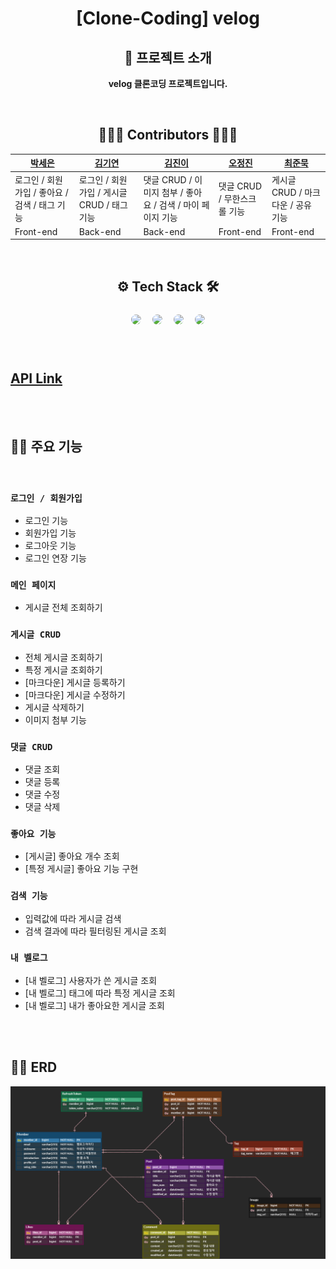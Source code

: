 <div align="center">

# [Clone-Coding] velog

## 👋 프로젝트 소개

<b> velog 클론코딩 프로젝트입니다. </b>

<br>

## 👩🏻‍💻 Contributors 🧑🏻‍💻

| [박세은](https://github.com/marksenee)        | [김기연](https://github.com/kky7)           | [김진이](https://github.com/kimjini97) | [오정진](https://github.com/OhJungJin) | [최준묵](https://github.com/dan-studio)  |
| --------------------------------------------- | ------------------------------------------- | -------------------------------------- | -------------------------------------- | ---------------------------------------- |
| 로그인 / 회원가입 / 좋아요 / 검색 / 태그 기능 | 로그인 / 회원가입 / 게시글 CRUD / 태그 기능 | 댓글 CRUD / 이미지 첨부 / 좋아요 / 검색 / 마이 페이지 기능   | 댓글 CRUD / 무한스크롤 기능            | 게시글 CRUD / 마크다운 / 공유 기능 <br/> |
| Front-end                                     | Back-end                                    | Back-end                               | Front-end                              | Front-end                                |

<br>

## ⚙️ Tech Stack 🛠

<img style="margin:5px; border: 2px solid white; border-radius: 20px" src="https://img.shields.io/badge/React-blue?style=flat-square&logo=react&logoColor=white"/>
<img style="margin:5px; border: 2px solid white; border-radius: 20px" src="https://img.shields.io/badge/SpringBoot-green?style=flat-square&logo=springboot&logoColor=white"/>
<img style="margin:5px; border: 2px solid white; border-radius: 20px" src="https://img.shields.io/badge/Axios-navy?style=flat-square&logo=axios&logoColor=white"/>
<img style="margin:5px; border: 2px solid white; border-radius: 20px" src="https://img.shields.io/badge/AWS-232f3e?style=flat-square&logo=amazon&logoColor=white"/>

</div>
<br><br>

## [API Link](https://screeching-crater-139.notion.site/Velog-Clone-Coding-API-1282207c279043eeb338100ae815bc64)

<br><br>

## 🤟🏻 주요 기능

<br>

### `로그인 / 회원가입`

- 로그인 기능
- 회원가입 기능
- 로그아웃 기능
- 로그인 연장 기능

### `메인 페이지`

- 게시글 전체 조회하기

### `게시글 CRUD`

- 전체 게시글 조회하기
- 특정 게시글 조회하기
- [마크다운] 게시글 등록하기
- [마크다운] 게시글 수정하기
- 게시글 삭제하기
- 이미지 첨부 기능

### `댓글 CRUD`

- 댓글 조회
- 댓글 등록
- 댓글 수정
- 댓글 삭제

### `좋아요 기능`

- [게시글] 좋아요 개수 조회
- [특정 게시글] 좋아요 기능 구현

### `검색 기능`

- 입력값에 따라 게시글 검색
- 검색 결과에 따라 필터링된 게시글 조회

### `내 벨로그`

- [내 벨로그] 사용자가 쓴 게시글 조회
- [내 벨로그] 태그에 따라 특정 게시글 조회
- [내 벨로그] 내가 좋아요한 게시글 조회

<br><br>

## 🤟🏻 ERD
<img src="./img/velog-clone-erd.png">

<br><br>
